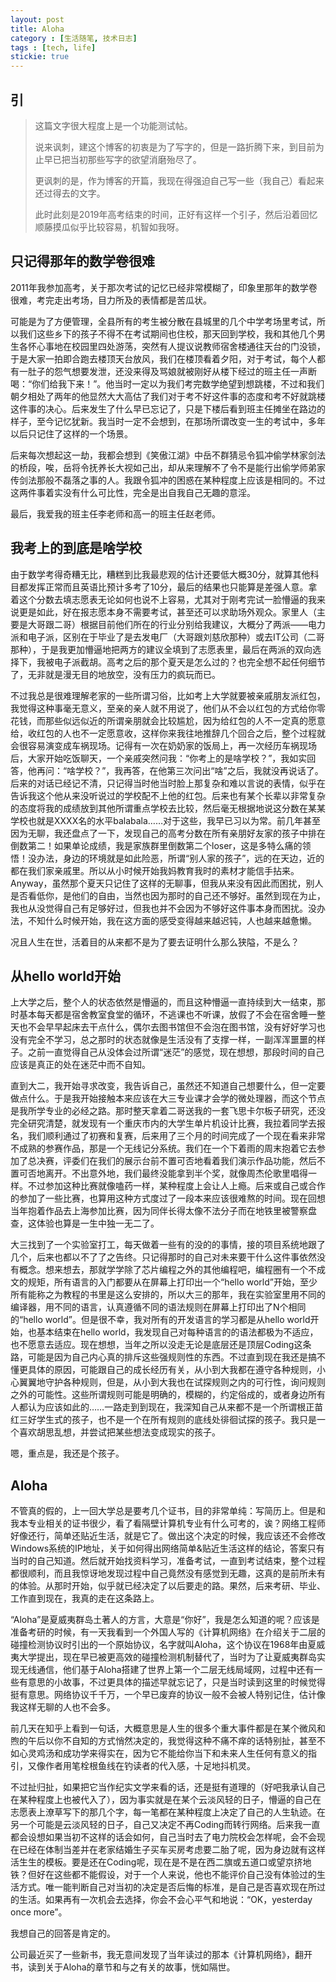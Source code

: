 ```yaml
---
layout: post
title: Aloha
category : [生活随笔, 技术日志]
tags : [tech, life]
stickie: true
---
```


## 引
>这篇文字很大程度上是一个功能测试帖。
>
>说来讽刺，建这个博客的初衷是为了写字的，但是一路折腾下来，到目前为止早已把当初那些写字的欲望消磨殆尽了。
>
>更讽刺的是，作为博客的开篇，我现在得强迫自己写一些（我自己）看起来还过得去的文字。
>
>此时此刻是2019年高考结束的时间，正好有这样一个引子，然后沿着回忆顺藤摸瓜似乎比较容易，机智如我呀。

## 只记得那年的数学卷很难
2011年我参加高考，关于那次考试的记忆已经非常模糊了，印象里那年的数学卷很难，考完走出考场，目力所及的表情都是苦瓜状。

可能是为了方便管理，全县所有的考生被分散在县城里的几个中学考场里考试，所以我们这些乡下的孩子不得不在考试期间也住校，那天回到学校，我和其他几个男生各怀心事地在校园里四处游荡，突然有人提议说教师宿舍楼通往天台的门没锁，于是大家一拍即合跑去楼顶天台放风，我们在楼顶看着夕阳，对于考试，每个人都有一肚子的怨气想要发泄，还没来得及骂娘就被刚好从楼下经过的班主任一声断喝：“你们给我下来！”。他当时一定以为我们考完数学绝望到想跳楼，不过和我们朝夕相处了两年的他显然大大高估了我们对于考不好这件事的态度和考不好就跳楼这件事的决心。后来发生了什么早已忘记了，只是下楼后看到班主任摊坐在路边的样子，至今记忆犹新。我当时一定不会想到，在那场所谓改变一生的考试中，多年以后只记住了这样的一个场景。

后来每次想起这一劫，我都会想到《笑傲江湖》中岳不群猜忌令狐冲偷学林家剑法的桥段，唉，岳将令抚养长大视如己出，却从来理解不了令不是能行出偷学师弟家传剑法那般不磊落之事的人。我跟令狐冲的困惑在某种程度上应该是相同的。不过这两件事着实没有什么可比性，完全是出自我自己无趣的意淫。

最后，我爱我的班主任李老师和高一的班主任赵老师。
## 我考上的到底是啥学校
由于数学考得奇糟无比，糟糕到比我最悲观的估计还要低大概30分，就算其他科目都发挥正常而且英语比预计多考了10分，最后的结果也只能算是差强人意。拿着这个分数去填志愿表无论如何也说不上容易，尤其对于刚考完试一脸懵逼的我来说更是如此，好在报志愿本身不需要考试，甚至还可以求助场外观众。家里人（主要是大哥跟二哥）根据目前他们所在的行业分别给我建议，大概分了两派——电力派和电子派，区别在于毕业了是去发电厂（大哥跟刘慈欣那种）或去IT公司（二哥那种），于是我更加懵逼地把两方的建议全填到了志愿表里，最后在两派的双向选择下，我被电子派截胡。高考之后的那个夏天是怎么过的？也完全想不起任何细节了，无非就是漫无目的地放空，没有压力的疯玩而已。

不过我总是很难理解老家的一些所谓习俗，比如考上大学就要被亲戚朋友派红包，我觉得这种事毫无意义，至亲的亲人就不用说了，他们从不会以红包的方式给你零花钱，而那些似远似近的所谓亲朋就会比较尴尬，因为给红包的人不一定真的愿意给，收红包的人也不一定愿意收，这样你来我往地推辞几个回合之后，整个过程就会很容易演变成车祸现场。记得有一次在奶奶家的饭局上，再一次经历车祸现场后，大家开始吃饭聊天，一个亲戚突然问我：“你考上的是啥学校？”，我如实回答，他再问：“啥学校？”，我再答，在他第三次问出“啥”之后，我就没再说话了。后来的对话已经记不清，只记得当时他当时脸上那复杂和难以言说的表情，似乎在告诉我这个他从来没听说过的学校配不上他的红包。后来也有某个长辈以非常复杂的态度将我的成绩放到其他所谓重点学校去比较，然后毫无根据地说这分数在某某学校也就是XXXX名的水平balabala……对于这些，我早已习以为常。前几年甚至因为无聊，我还盘点了一下，发现自己的高考分数在所有亲朋好友家的孩子中排在倒数第二！如果单论成绩，我是家族群里倒数第二个loser，这是多特么痛的领悟！没办法，身边的环境就是如此险恶，所谓“别人家的孩子”，远的在天边，近的都在我们家亲戚里。所以从小时候开始我妈教育我时的素材才能信手拈来。Anyway，虽然那个夏天只记住了这样的无聊事，但我从来没有因此而困扰，别人是否看低你，是他们的自由，当然也因为那时的自己还不够好。虽然到现在为止，我也从没觉得自己有足够好过，但我也并不会因为不够好这件事本身而困扰。没办法，不知什么时候开始，我在这方面的感受变得越来越迟钝，人也越来越惫懒。

况且人生在世，活着目的从来都不是为了要去证明什么那么狭隘，不是么？
## 从hello world开始
上大学之后，整个人的状态依然是懵逼的，而且这种懵逼一直持续到大一结束，那时基本每天都是宿舍教室食堂的循环，不逃课也不听课，放假了不会在宿舍睡一整天也不会早早起床去干点什么，偶尔去图书馆但不会泡在图书馆，没有好好学习也没有完全不学习，总之那时的状态就像是生活没有了支撑一样，一副浑浑噩噩的样子。之前一直觉得自己从没体会过所谓“迷茫”的感觉，现在想想，那段时间的自己应该是真正的处在迷茫中而不自知。

直到大二，我开始寻求改变，我告诉自己，虽然还不知道自己想要什么，但一定要做点什么。于是我开始接触本来应该在大三专业课才会学的微处理器，而这个节点是我所学专业的必经之路。那时整天拿着二哥送我的一套飞思卡尔板子研究，还没完全研究清楚，就发现有一个重庆市内的大学生单片机设计比赛，我拉着同学去报名，我们顺利通过了初赛和复赛，后来用了三个月的时间完成了一个现在看来非常不成熟的参赛作品，那是一个无线记分系统。我们在一个下着雨的周末抱着它去参加了总决赛，评委们在我们的展示台前不置可否地看着我们演示作品功能，然后不置可否地离开。不出意外地，我们最终没能拿到半个奖，就像周杰伦歌里唱得一样。不过参加这种比赛就像嗑药一样，某种程度上会让人上瘾。后来或自己或合作的参加了一些比赛，也算用这种方式度过了一段本来应该很难熬的时间。现在回想当年抱着作品去上海参加比赛，因为同伴长得太像不法分子而在地铁里被警察盘查，这体验也算是一生中独一无二了。

大三找到了一个实验室打工，每天做着一些有的没的的事情，接的项目系统地跟了几个，后来也都以不了了之告终。只记得那时的自己对未来要干什么这件事依然没有概念。想来想去，那就学学除了芯片编程之外的其他编程吧，编程圈有一个不成文的规矩，所有语言的入门都要从在屏幕上打印出一个“hello world”开始，至少所有能称之为教程的书里是这么安排的，所以大三的那年，我在实验室里用不同的编译器，用不同的语言，认真遵循不同的语法规则在屏幕上打印出了N个相同的“hello world”。但是很不幸，我对所有的开发语言的学习都是从hello world开始，也基本结束在hello world，我发现自己对每种语言的的语法都极为不适应，也不愿意去适应。现在想想，当年之所以没走无论是底层还是顶层Coding这条路，可能是因为自己内心真的排斥这些强规则性的东西。不过直到现在我还是搞不懂更具体的原因，可能跟自己的成长经历有关，从小到大我都在遵守各种规则，小心翼翼地守护各种规则，但是，从小到大我也在试探规则之内的可行性，询问规则之外的可能性。这些所谓规则可能是明确的，模糊的，约定俗成的，或者身边所有人都认为应该如此的……一路走到到现在，我深知自己从来都不是一个所谓根正苗红三好学生式的孩子，也不是一个在所有规则的底线处徘徊试探的孩子。我只是一个喜欢胡思乱想，并尝试把某些想法变成现实的孩子。

嗯，重点是，我还是个孩子。
## Aloha
不管真的假的，上一回大学总是要考几个证书，目的非常单纯：写简历上。但是和我本专业相关的证书很少，看了看隔壁计算机专业有什么可考的，诶？网络工程师好像还行，简单还贴近生活，就是它了。做出这个决定的时候，我应该还不会修改Windows系统的IP地址，关于如何得出网络简单&贴近生活这样的结论，答案只有当时的自己知道。然后就开始找资料学习，准备考试，一直到考试结束，整个过程都很顺利，而且我惊讶地发现过程中自己竟然没有感觉到无趣，这真的是前所未有的体验。从那时开始，似乎就已经决定了以后要走的路。果然，后来考研、毕业、工作直到现在，我真的走在这条路上。

“Aloha”是夏威夷群岛土著人的方言，大意是“你好”，我是怎么知道的呢？应该是准备考研的时候，有一天我看到一个外国人写的《计算机网络》在介绍关于二层的碰撞检测协议时引出的一个原始协议，名字就叫Aloha，这个协议在1968年由夏威夷大学提出，现在早已被更高效的碰撞检测机制替代了，当时为了让夏威夷群岛实现无线通信，他们基于Aloha搭建了世界上第一个二层无线局域网，过程中还有一些有意思的小故事，不过更具体的描述早就忘记了，只是当时读到这里的时候觉得挺有意思。网络协议千千万，一个早已废弃的协议一般不会被人特别记住，估计像我这样无聊的人也不会多。

前几天在知乎上看到一句话，大概意思是人生的很多个重大事件都是在某个微风和煦的午后以你不自知的方式悄然决定的，我觉得这种不痛不痒的话特别扯，甚至不如心灵鸡汤和成功学来得实在，因为它不能给你当下和未来人生任何有意义的指引，又像作者用笔栓根鱼线在钓读者的代入感，十足地抖机灵。

不过扯归扯，如果把它当作纪实文学来看的话，还是挺有道理的（好吧我承认自己在某种程度上也被代入了），因为事实就是在某个云淡风轻的日子，懵逼的自己在志愿表上潦草写下的那几个字，每一笔都在某种程度上决定了自己的人生轨迹。在另一个可能是云淡风轻的日子，自己又决定不再Coding而转行网络。后来我一直都会设想如果当初不这样的话会如何，自己当时去了电力院校会怎样呢，会不会现在已经在体制当差并在老家结婚生子买车买房考虑要二胎了呢，因为身边就有这样活生生的模板。要是还在Coding呢，现在是不是在西二旗或五道口或望京挤地铁？但好在这些都不能假设，对于一个人来说，他也不能评价自己没有体验过的生活方式。唯一能判断自己对当初的决定是否后悔的标准，是自己是否喜欢现在所过的生活。如果再有一次机会去选择，你会不会心平气和地说：“OK，yesterday once more”。

我想自己的回答是肯定的。

公司最近买了一些新书，我无意间发现了当年读过的那本《计算机网络》，翻开书，读到关于Aloha的章节和与之有关的故事，恍如隔世。
